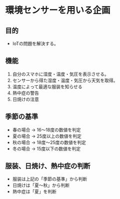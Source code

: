 # 環境センサーを用いる企画
## 目的
- IoTの問題を解決する。
## 機能
1. 自分のスマホに湿度・温度・気圧を表示させる。
1. センサーから得た湿度・温度・気圧から天気を取得。
1. 温度によって最適な服装を知らせる
1. 熱中症の警告
1. 日焼けの注意
## 季節の基準
- 春の場合 -> 16～18度の数値を判定
- 夏の場合 -> 25度以上の数値を判定
- 秋の場合 -> 18度～25度の数値を判定
- 冬の場合 -> 15度以下の数値を判定
## 服装、日焼け、熱中症の判断
- 服装は上記の「季節の基準」から判断
- 日焼けは「夏～秋」から判断
- 熱中症は「夏」を判断
